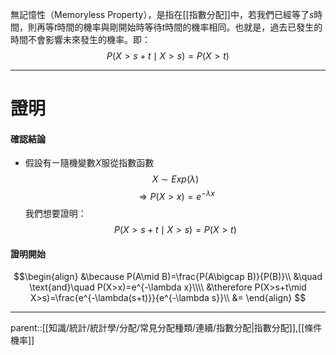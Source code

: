 無記憶性（Memoryless Property），是指在[[指數分配]]中，若我們已經等了$s$時間，則再等$t$時間的機率與剛開始時等待$t$時間的機率相同。也就是，過去已發生的時間不會影響未來發生的機率。即：
$$
P(X>s+t\mid X>s)=P(X>t)
$$
- - -
# 證明
#### 確認結論
- 假設有ㄧ隨機變數$X$服從指數函數
$$
X\sim Exp(\lambda)
$$
$$
\Rightarrow P(X>x)=e^{-\lambda x}
$$
我們想要證明：
$$
P(X>s+t\mid X>s)=P(X>t)
$$
#### 證明開始
$$\begin{align}
&\because P(A\mid B)=\frac{P(A\bigcap B)}{P(B)}\\
&\quad \text{and}\quad P(X>x)=e^{-\lambda x}\\\\
&\therefore P(X>s+t\mid X>s)=\frac{e^{-\lambda(s+t)}}{e^{-\lambda s}}\\
&=
\end{align}
$$ 
- - -
parent::[[知識/統計/統計學/分配/常見分配種類/連續/指數分配|指數分配]],[[條件機率]]